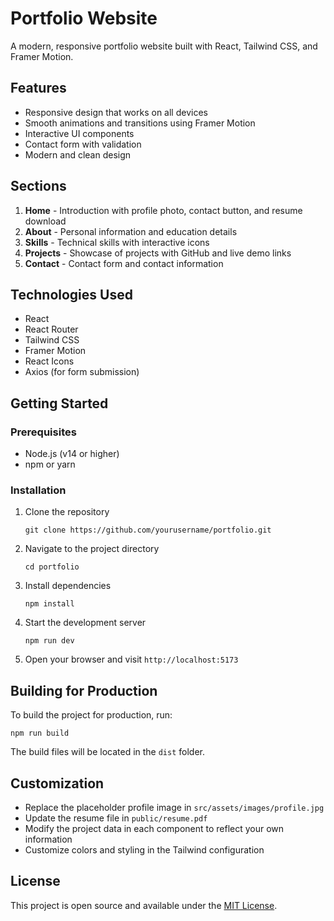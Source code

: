 # Portfolio Website

A modern, responsive portfolio website built with React, Tailwind CSS, and Framer Motion.

## Features

- Responsive design that works on all devices
- Smooth animations and transitions using Framer Motion
- Interactive UI components
- Contact form with validation
- Modern and clean design

## Sections

1. **Home** - Introduction with profile photo, contact button, and resume download
2. **About** - Personal information and education details
3. **Skills** - Technical skills with interactive icons
4. **Projects** - Showcase of projects with GitHub and live demo links
5. **Contact** - Contact form and contact information

## Technologies Used

- React
- React Router
- Tailwind CSS
- Framer Motion
- React Icons
- Axios (for form submission)

## Getting Started

### Prerequisites

- Node.js (v14 or higher)
- npm or yarn

### Installation

1. Clone the repository
   ```
   git clone https://github.com/yourusername/portfolio.git
   ```

2. Navigate to the project directory
   ```
   cd portfolio
   ```

3. Install dependencies
   ```
   npm install
   ```

4. Start the development server
   ```
   npm run dev
   ```

5. Open your browser and visit `http://localhost:5173`

## Building for Production

To build the project for production, run:
```
npm run build
```

The build files will be located in the `dist` folder.

## Customization

- Replace the placeholder profile image in `src/assets/images/profile.jpg`
- Update the resume file in `public/resume.pdf`
- Modify the project data in each component to reflect your own information
- Customize colors and styling in the Tailwind configuration

## License

This project is open source and available under the [MIT License](LICENSE).
